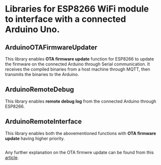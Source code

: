 # Libraries for ESP8266 WiFi module to interface with a connected Arduino Uno. 

## ArduinoOTAFirmwareUpdater
This library enables **OTA firmware update** function for ESP8266 to update the firmware on the connected Arduino through Serial communication. 
It receives the compiled binaries from a host machine through MQTT, then transmits the binaries to the Arduino. 

## ArduinoRemoteDebug
This library enables **remote debug log** from the connected Arduino through ESP8266. 

## ArduinoRemoteInterface
This library enables both the abovementioned functions with **OTA firmware update** having higher priority. 


## 
Any further explanation on the OTA firmwre update can be found from this [article](https://medium.com/@kslooi/ota-firmware-update-on-arduino-85ce78ca2e23). 
